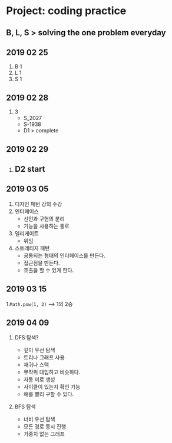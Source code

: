 # Project: coding practice

## B, L, S > solving the one problem everyday

## 2019 02 25
1. B 1
2. L 1
3. S 1

## 2019 02 28
1. 3
    - S_2027
    - S-1938
    - D1 > complete

## 2019 02 29
1. D2 start
    - 
## 2019 03 05
1. 디자인 패턴 강의 수강
2. 인터페이스
    - 선언과 구현의 분리
    - 기능을 사용하는 통로
3. 델리게이트
    - 위임
4. 스트레티지 패턴
    - 공통되는 형태의 인터페이스를 만든다. 
    - 접근점을 만든다. 
    - 호출을 할 수 있게 한다.


## 2019 03 15
1.<code>Math.pow(1, 2)</code> --> 1의 2승

## 2019 04 09
1. DFS 탐색?
    -  깊이 우선 탐색
    - 트리나 그래프 사용
    - 재귀나 스택
    - 무작위 대입하고 비슷하다. 
    - 자동 미로 생성
    - 사이클이 있는지 확인 가능
    - 해를 빨리 구할 수 있다.
    
2. BFS 탐색
    -  너비 우선 탐색
    -  모든 경로 동시 진행
    - 가중치 없는 그래프
    